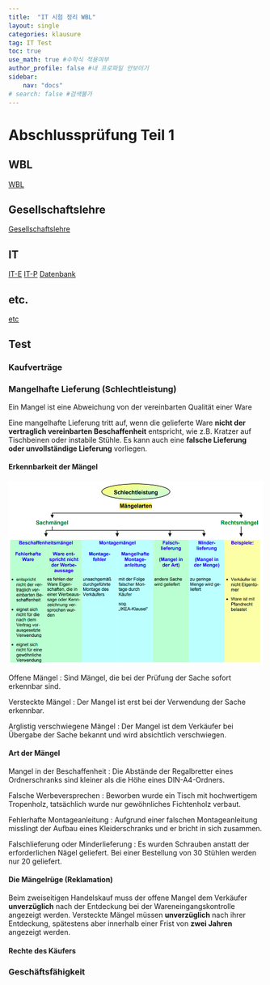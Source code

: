 ```yaml
---
title:  "IT 시험 정리 WBL"
layout: single
categories: klausure
tag: IT Test
toc: true
use_math: true #수학식 적용여부
author_profile: false #내 프로파일 안보이기
sidebar:
    nav: "docs" 
# search: false #검색불가
---
```


# Abschlussprüfung Teil 1

## WBL
[WBL](https://true85.github.io/klausure/WBL/)
## Gesellschaftslehre
[Gesellschaftslehre](https://true85.github.io/klausure/Gesellschaftslehre/)
## IT
[IT-E](https://true85.github.io/klausure/IT-E/)
[IT-P](https://true85.github.io/klausure/IT-P/)
[Datenbank](https://true85.github.io/klausure/Datenbank/)
## etc.
[etc](https://true85.github.io/klausure/etc/)

## Test
### Kaufverträge

### Mangelhafte Lieferung (Schlechtleistung)
Ein Mangel ist eine Abweichung von der vereinbarten Qualität einer Ware

Eine mangelhafte Lieferung tritt auf, wenn die gelieferte Ware **nicht der vertraglich vereinbarten Beschaffenheit** entspricht, wie z.B. Kratzer auf Tischbeinen oder instabile Stühle. Es kann auch eine **falsche Lieferung oder unvollständige Lieferung** vorliegen.

#### Erkennbarkeit der Mängel
![mangel](/assets/images/mangel.png) 

Offene Mängel
: Sind Mängel, die bei der Prüfung der Sache sofort erkennbar sind. 

Versteckte Mängel
: Der Mangel ist erst bei der Verwendung der Sache erkennbar.  

Arglistig verschwiegene Mängel
: Der Mangel ist dem Verkäufer bei Übergabe der Sache bekannt und wird absichtlich verschwiegen.  

#### Art der Mängel
Mangel in der Beschaffenheit 
: Die Abstände der Regalbretter eines Ordnerschranks sind kleiner als die Höhe eines DIN-A4-Ordners.

Falsche Werbeversprechen
: Beworben wurde ein Tisch mit hochwertigem Tropenholz, tatsächlich wurde nur gewöhnliches Fichtenholz verbaut.

Fehlerhafte Montageanleitung
: Aufgrund einer falschen Montageanleitung misslingt der Aufbau eines Kleiderschranks und er bricht in sich zusammen.

Falschlieferung oder Minderlieferung
: Es wurden Schrauben anstatt der erforderlichen Nägel geliefert. Bei einer Bestellung von 30 Stühlen werden nur 20 geliefert.

#### Die Mängelrüge (Reklamation)
Beim zweiseitigen Handelskauf muss der offene Mangel dem Verkäufer **unverzüglich** nach der Entdeckung bei der Wareneingangskontrolle angezeigt werden. Versteckte Mängel müssen **unverzüglich** nach ihrer Entdeckung, spätestens aber innerhalb einer Frist von **zwei Jahren** angezeigt werden.

#### Rechte des Käufers

### Geschäftsfähigkeit

```
```

 